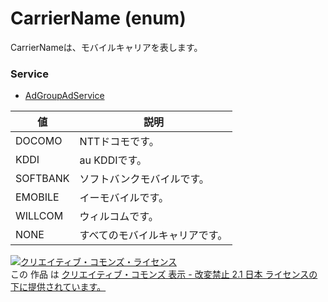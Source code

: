 # CarrierName (enum)
CarrierNameは、モバイルキャリアを表します。
### Service
+ [AdGroupAdService](../services/AdGroupAdService.md)

| 値 | 説明 | 
|---|---|
| DOCOMO| NTTドコモです。 |
| KDDI| au KDDIです。 |
| SOFTBANK| ソフトバンクモバイルです。 |
| EMOBILE| イーモバイルです。 |
| WILLCOM| ウィルコムです。 |
| NONE| すべてのモバイルキャリアです。 |
<a rel="license" href="http://creativecommons.org/licenses/by-nd/2.1/jp/"><img alt="クリエイティブ・コモンズ・ライセンス" style="border-width:0" src="https://i.creativecommons.org/l/by-nd/2.1/jp/88x31.png" /></a><br />この 作品 は <a rel="license" href="http://creativecommons.org/licenses/by-nd/2.1/jp/">クリエイティブ・コモンズ 表示 - 改変禁止 2.1 日本 ライセンスの下に提供されています。</a>
